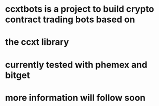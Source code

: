 # ccxtbots is a project to build crypto contract trading bots based on
# the ccxt library
# currently tested with phemex and bitget
# more information will follow soon
